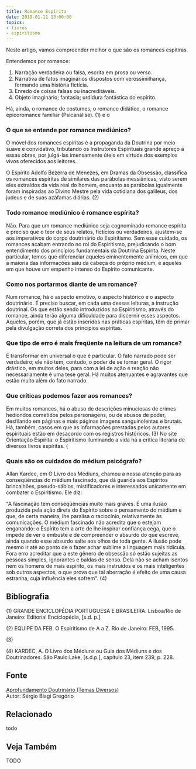 ```yaml
---
title: Romance Espírita
date: 2019-01-11 13:00:00
topics: 
- livros
- espiritismo
---
```


Neste artigo, vamos compreender melhor o que são os romances espítiras.

Entendemos por romance:
1. Narração verdadeira ou falsa, escrita em prosa ou verso. 
2. Narrativa de fatos imaginários dispostos com verossimilhança, formando uma
   história fictícia. 
3. Enredo de coisas falsas ou inacreditáveis. 
4. Objeto imaginário; fantasia; urdidura fantástica do espírito.

Há, ainda, o romance de costumes, o romance didático, o romance
épicoromance familiar (Psicanálise). (1) e o

### O que se entende por romance mediúnico?
O móvel dos romances espíritas é a propaganda da Doutrina por meio suave
e convidativo, tributando os Instrutores Espirituais grande apreço a
essas obras, por julgá-las imensamente úteis em virtude dos exemplos
vivos oferecidos aos leitores.

O Espírito Adolfo Bezerra de Menezes, em Dramas da Obsessão,
classifica os romances espíritas de similares das parábolas messiânicas,
visto serem eles extraídos da vida real do homem, enquanto as parábolas
igualmente foram inspiradas ao Divino Mestre pela vida cotidiana dos
galileus, dos judeus e de suas azáfamas diárias. (2)

### Todo romance mediúnico é romance espírita?
Não. Para que um romance mediúnico seja cognominado romance espírita é
preciso que o teor de seus relatos, fictícios ou verdadeiros, ajustem-se
aos imperativos do corpo doutrinário do Espiritismo. Sem esse cuidado,
os romances acabam entrando no rol do Espiritismo, prejudicando o bom
entendimento dos princípios fundamentais da Doutrina Espírita. Neste
particular, temos que diferenciar aqueles eminentemente anímicos, em que
a maioria das informações saiu da cabeça do próprio médium, e aqueles em
que houve um empenho intenso do Espírito comunicante.

### Como nos portarmos diante de um romance?
Num romance, há o aspecto emotivo, o aspecto histórico e o aspecto
doutrinário. É preciso buscar, em cada uma dessas leituras, a instrução
doutrinal. Os que estão sendo introduzidos no Espiritismo, através do
romance, ainda terão alguma dificuldade para discernir esses aspectos.
Aqueles, porém, que já estão inseridos nas práticas espíritas, têm de
primar pela divulgação correta dos princípios espíritas.

### Que tipo de erro é mais freqüente na leitura de um romance?
É transformar em universal o que é particular. O fato narrado pode ser
verdadeiro; ele não tem, contudo, o poder de se tornar geral. O rigor
drástico, em muitos deles, para com a lei de ação e reação não
necessariamente é uma tese geral. Há muitos atenuantes e agravantes que
estão muito além do fato narrado.

### Que críticas podemos fazer aos romances?
Em muitos romances, há o abuso de descrições minuciosas de crimes
hediondos cometidos pelos personagens, ou de abusos de poder, desfilando
em páginas e mais páginas imagens sanguinolentas e brutais. Há, também,
casos em que as informações prestadas pelos autores espirituais estão em
desacordo com os registros históricos. (3) No site Orientação Espírita:
o Espiritismo iluminando a
vida
há a crítica literária de diversos livros espíritas. (

### Quais são os cuidados do médium psicógrafo?
Allan Kardec, em O Livro dos Médiuns, chamou a nossa atenção para as
conseqüências do médium fascinado, que dá guarida aos Espíritos
brincalhões, pseudo-sábios, mistificadores e interessados unicamente em
combater o Espiritismo. Ele diz:

"A fascinação tem conseqüências muito mais graves. É uma ilusão
produzida pela ação direta do Espírito sobre o pensamento do médium e
que, de certa maneira, lhe paralisa o raciocínio, relativamente às
comunicações. O médium fascinado não acredita que o estejam enganando: o
Espírito tem a arte de lhe inspirar confiança cega, que o impede de ver
o embuste e de compreender o absurdo do que escreve, ainda quando esse
absurdo salte aos olhos de toda gente. A ilusão pode mesmo ir até ao
ponto de o fazer achar sublime a linguagem mais ridícula. Fora erro
acreditar que a este gênero de obsessão só estão sujeitas as pessoas
simples, ignorantes e baldas de senso. Dela não se acham isentos nem os
homens de mais espírito, os mais instruídos e os mais inteligentes sob
outros aspectos, o que prova que tal aberração é efeito de uma causa
estranha, cuja influência eles sofrem". (4)


## Bibliografia

(1) GRANDE ENCICLOPÉDIA PORTUGUESA E BRASILEIRA. Lisboa/Rio de Janeiro:
Editorial Enciclopédia, \[s.d. p.\]

(2) EQUIPE DA FEB. O Espiritismo de A a Z. Rio de Janeiro: FEB, 1995.

(3)

(4) KARDEC, A. O Livro dos Médiuns ou Guia dos Médiuns e dos
Doutrinadores. São Paulo:Lake, \[s.d.p.\], capítulo 23, item 239, p.
228.

## Fonte
[Aprofundamento Doutrinário (Temas Diversos)](https://sites.google.com/view/aprofundamentodoutrinario/romance-mediúnico-espírita)  
Autor: Sérgio Biagi Gregório



## Relacionado
todo

## Veja Também
TODO


